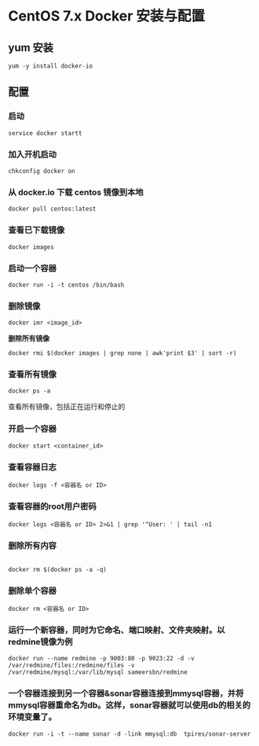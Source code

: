 # CentOS 7.x Docker 安装与配置

## yum 安装

```shell
yum -y install docker-io
```

## 配置

### 启动 

```shell
service docker startt
```

### 加入开机启动

```shell
chkconfig docker on
```

### 从 docker.io 下载 centos 镜像到本地

```shell
docker pull centos:latest
```

### 查看已下载镜像

```shell
docker images 
```

### 启动一个容器

```shell
docker run -i -t centos /bin/bash
```

### 删除镜像

```shell
docker imr <image_id>
```

**删除所有镜像**

``` shell
docker rmi $(docker images | grep none | awk'print $3' | sort -r)
```

### 查看所有镜像

```shell
docker ps -a
```

查看所有镜像，包括正在运行和停止的

### 开启一个容器

```shell
docker start <container_id>
```
### 查看容器日志

```shell
docker logs -f <容器名 or ID>
```

### 查看容器的root用户密码
 
```shell
docker logs <容器名 or ID> 2>&1 | grep '^User: ' | tail -n1
```

### 删除所有内容

```shell

docker rm $(docker ps -a -q)
```

### 删除单个容器

```shell
docker rm <容器名 or ID>
```

### 运行一个新容器，同时为它命名、端口映射、文件夹映射。以redmine镜像为例

```shell
docker run --name redmine -p 9003:80 -p 9023:22 -d -v /var/redmine/files:/redmine/files -v    /var/redmine/mysql:/var/lib/mysql sameersbn/redmine
```

### 一个容器连接到另一个容器&sonar容器连接到mmysql容器，并将mmysql容器重命名为db。这样，sonar容器就可以使用db的相关的环境变量了。
 
 ```shell
docker run -i -t --name sonar -d -link mmysql:db  tpires/sonar-server 
 ```


